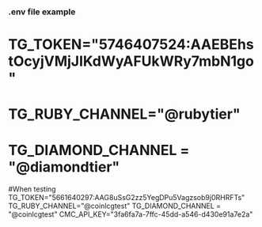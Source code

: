 ### .env file example 

# TG_TOKEN="5746407524:AAEBEhstOcyjVMjJIKdWyAFUkWRy7mbN1go"
# TG_RUBY_CHANNEL="@rubytier"
# TG_DIAMOND_CHANNEL = "@diamondtier"

#When testing
TG_TOKEN="5661640297:AAG8uSsG2zz5YegDPu5Vagzsob9j0RHRFTs"
TG_RUBY_CHANNEL="@coinlcgtest"
TG_DIAMOND_CHANNEL = "@coinlcgtest"
CMC_API_KEY="3fa6fa7a-7ffc-45dd-a546-d430e91a7e2a"

